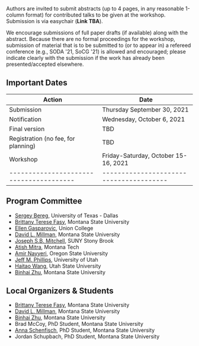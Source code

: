Authors are invited to submit abstracts (up to 4 pages, in any reasonable
1-column format) for contributed talks to be given at the workshop. Submission
is via easychair (**Link TBA**).

We encourage submissions of full paper drafts (if available) along with the
abstract. Because there are no formal proceedings for the workshop, submission
of material that is to be submitted to (or to appear in) a refereed conference
(e.g., SODA '21, SoCG '21) is allowed and encouraged; please indicate clearly
with the submission if the work has already been presented/accepted elsewhere.

## Important Dates

| Action                                | Date
|---------------------------------------|---------------------------------------|
| Submission	                        | Thursday September 30, 2021           |
| Notification                          | Wednesday, October 6, 2021            |
| Final version 	                    | TBD                                   |
| Registration (no fee, for planning) 	| TBD                                   |
| Workshop 	                            | Friday-Saturday, October 15-16, 2021  |
|---------------------------------------|---------------------------------------|

## Program Committee

- [Sergey Bereg](https://personal.utdallas.edu/~besp/), University of Texas - Dallas
- [Brittany Terese Fasy](https://www.cs.montana.edu/brittany/), Montana State University
- [Ellen Gasparovic](https://sites.google.com/a/union.edu/gasparovic/), Union College
- [David L. Millman](https://www.cs.montana.edu/david.millman/mySite/index.html), Montana State University
- [Joseph S.B. Mitchell](http://www.ams.sunysb.edu/~jsbm/jsbm.html), SUNY Stony Brook
- [Atish Mitra](https://www.mtech.edu/math/faculty/atish-mitra.html), Montana Tech
- [Amir Nayyeri](http://web.engr.oregonstate.edu/~nayyeria/), Oregon State University
- [Jeff M. Phillips](https://www.cs.utah.edu/~jeffp/), University of Utah
- [Haitao Wang](https://cs.usu.edu/people/haitaowang/), Utah State University
- [Binhai Zhu](https://www.cs.montana.edu/bhz/), Montana State University

## Local Organizers & Students
- [Brittany Terese Fasy](https://www.cs.montana.edu/brittany/), Montana State University
- [David L. Millman](https://www.cs.montana.edu/david.millman/mySite/index.html), Montana State University
- [Binhai Zhu](https://www.cs.montana.edu/bhz/), Montana State University
- Brad McCoy, PhD Student, Montana State University
- [Anna Schenfisch](https://annaksch.wixsite.com/website), PhD Student, Montana State University
- Jordan Schupbach, PhD Student, Montana State University
